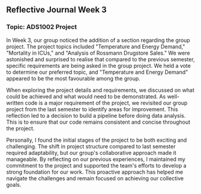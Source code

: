 ## Reflective Journal Week 3 
### Topic: ADS1002 Project

In Week 3, our group noticed the addition of a section regarding the group project. The project topics included "Temperature and Energy Demand," "Mortality in ICUs," and "Analysis of Rossmann Drugstore Sales." We were astonished and surprised to realise that compared to the previous semester, specific requirements are being asked in the group project.  We held a vote to determine our preferred topic, and "Temperature and Energy Demand" appeared to be the most favourable among the group.

When exploring the project details and requirements, we discussed on what could be achieved and what would need to be demonstrated. As well-written code is a major requirement of the project, we revisited our group project from the last semester to identify areas for improvement. This reflection led to a decision to build a pipeline before doing data analysis. This is to ensure that our code remains consistent and concise throughout the project.

Personally, I found the initial stages of the project to be both exciting and challenging. The shift in project structure compared to last semester required adaptability, but our group's collaborative approach made it manageable. By reflecting on our previous experiences, I maintained my commitment to the project and supported the team's efforts to develop a strong foundation for our work. This proactive approach has helped me navigate the challenges and remain focused on achieving our collective goals.
